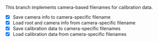 This branch implements camera-based filenames for calibration data.

- [x] Save camera info to camera-specific filename
- [x] Load root and camera info from camera-specific filename
- [x] Save calibration data to camera-specific filenames
- [x] Load calibration data from camera-specific filenames
